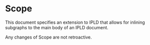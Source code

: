 # Scope

This document specifies an extension to IPLD that allows for inlining subgraphs to the main body of an IPLD document.

Any changes of Scope are not retroactive. 
